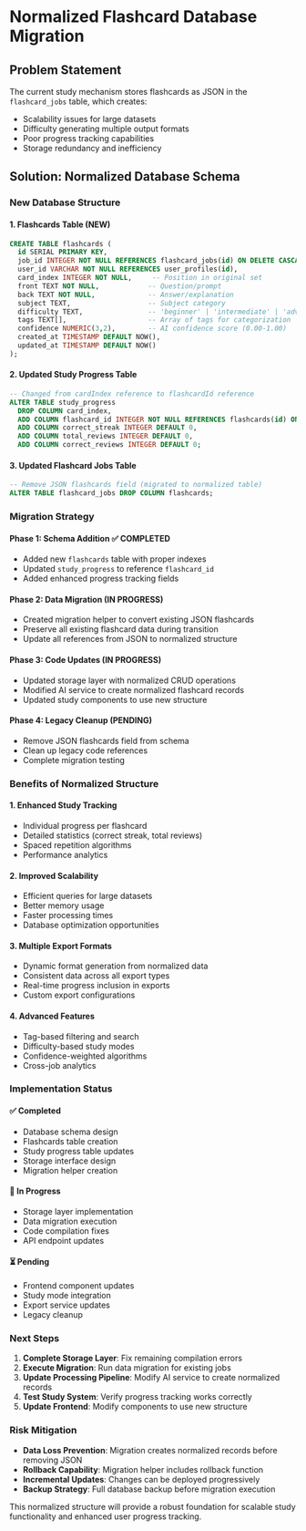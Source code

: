 # Normalized Flashcard Database Migration

## Problem Statement
The current study mechanism stores flashcards as JSON in the `flashcard_jobs` table, which creates:
- Scalability issues for large datasets
- Difficulty generating multiple output formats
- Poor progress tracking capabilities
- Storage redundancy and inefficiency

## Solution: Normalized Database Schema

### New Database Structure

#### 1. Flashcards Table (NEW)
```sql
CREATE TABLE flashcards (
  id SERIAL PRIMARY KEY,
  job_id INTEGER NOT NULL REFERENCES flashcard_jobs(id) ON DELETE CASCADE,
  user_id VARCHAR NOT NULL REFERENCES user_profiles(id),
  card_index INTEGER NOT NULL,     -- Position in original set
  front TEXT NOT NULL,            -- Question/prompt
  back TEXT NOT NULL,             -- Answer/explanation
  subject TEXT,                   -- Subject category
  difficulty TEXT,                -- 'beginner' | 'intermediate' | 'advanced'
  tags TEXT[],                    -- Array of tags for categorization
  confidence NUMERIC(3,2),        -- AI confidence score (0.00-1.00)
  created_at TIMESTAMP DEFAULT NOW(),
  updated_at TIMESTAMP DEFAULT NOW()
);
```

#### 2. Updated Study Progress Table
```sql
-- Changed from cardIndex reference to flashcardId reference
ALTER TABLE study_progress 
  DROP COLUMN card_index,
  ADD COLUMN flashcard_id INTEGER NOT NULL REFERENCES flashcards(id) ON DELETE CASCADE,
  ADD COLUMN correct_streak INTEGER DEFAULT 0,
  ADD COLUMN total_reviews INTEGER DEFAULT 0,
  ADD COLUMN correct_reviews INTEGER DEFAULT 0;
```

#### 3. Updated Flashcard Jobs Table
```sql
-- Remove JSON flashcards field (migrated to normalized table)
ALTER TABLE flashcard_jobs DROP COLUMN flashcards;
```

### Migration Strategy

#### Phase 1: Schema Addition ✅ COMPLETED
- Added new `flashcards` table with proper indexes
- Updated `study_progress` to reference `flashcard_id`
- Added enhanced progress tracking fields

#### Phase 2: Data Migration (IN PROGRESS)
- Created migration helper to convert existing JSON flashcards
- Preserve all existing flashcard data during transition
- Update all references from JSON to normalized structure

#### Phase 3: Code Updates (IN PROGRESS)
- Updated storage layer with normalized CRUD operations
- Modified AI service to create normalized flashcard records
- Updated study components to use new structure

#### Phase 4: Legacy Cleanup (PENDING)
- Remove JSON flashcards field from schema
- Clean up legacy code references
- Complete migration testing

### Benefits of Normalized Structure

#### 1. Enhanced Study Tracking
- Individual progress per flashcard
- Detailed statistics (correct streak, total reviews)
- Spaced repetition algorithms
- Performance analytics

#### 2. Improved Scalability
- Efficient queries for large datasets
- Better memory usage
- Faster processing times
- Database optimization opportunities

#### 3. Multiple Export Formats
- Dynamic format generation from normalized data
- Consistent data across all export types
- Real-time progress inclusion in exports
- Custom export configurations

#### 4. Advanced Features
- Tag-based filtering and search
- Difficulty-based study modes
- Confidence-weighted algorithms
- Cross-job analytics

### Implementation Status

#### ✅ Completed
- Database schema design
- Flashcards table creation
- Study progress table updates
- Storage interface design
- Migration helper creation

#### 🔄 In Progress
- Storage layer implementation
- Data migration execution
- Code compilation fixes
- API endpoint updates

#### ⏳ Pending
- Frontend component updates
- Study mode integration
- Export service updates
- Legacy cleanup

### Next Steps

1. **Complete Storage Layer**: Fix remaining compilation errors
2. **Execute Migration**: Run data migration for existing jobs
3. **Update Processing Pipeline**: Modify AI service to create normalized records
4. **Test Study System**: Verify progress tracking works correctly
5. **Update Frontend**: Modify components to use new structure

### Risk Mitigation

- **Data Loss Prevention**: Migration creates normalized records before removing JSON
- **Rollback Capability**: Migration helper includes rollback function
- **Incremental Updates**: Changes can be deployed progressively
- **Backup Strategy**: Full database backup before migration execution

This normalized structure will provide a robust foundation for scalable study functionality and enhanced user progress tracking.